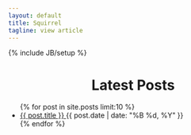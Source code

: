```yaml
---
layout: default
title: Squirrel
tagline: view article
---
```

{% include JB/setup %}

<h1 style="text-align:center">Latest Posts</h1>
<ul class="post-list">
    {% for post in site.posts limit:10 %}
        <li>
            <article>
                <span class="entry-title"><a href="{{ site.url  }}{{ post.url  }}"> {{ post.title }} </a></span>
                <span class="entry-date">
                    <time datetime="{{ post.date | date_to_xmlschema }}">{{ post.date | date: "%B %d, %Y" }}</time>
                </span>
            </article>
        </li>
    {% endfor %}
</ul>

